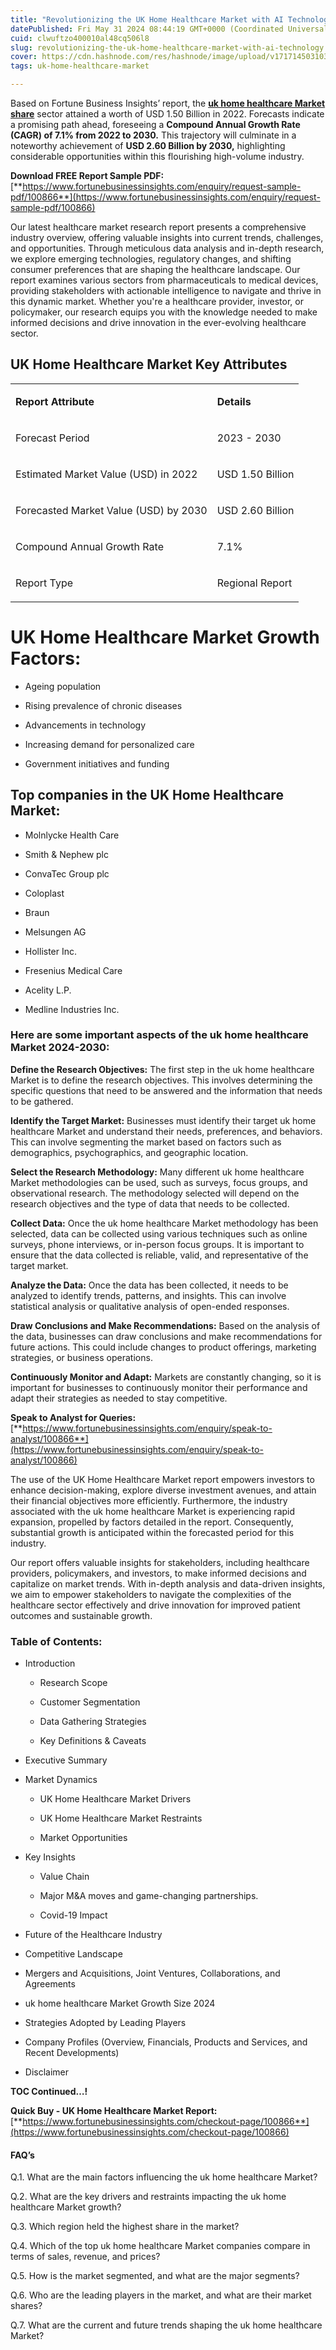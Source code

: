 ```yaml
---
title: "Revolutionizing the UK Home Healthcare Market with AI Technology"
datePublished: Fri May 31 2024 08:44:19 GMT+0000 (Coordinated Universal Time)
cuid: clwuftzo400010al48cq506l8
slug: revolutionizing-the-uk-home-healthcare-market-with-ai-technology
cover: https://cdn.hashnode.com/res/hashnode/image/upload/v1717145031032/f884c51e-bff6-467d-9fc7-4bdd3e9e24e5.png
tags: uk-home-healthcare-market

---
```


Based on Fortune Business Insights’ report, the [**uk home healthcare Market share**](https://www.fortunebusinessinsights.com/industry-reports/u-k-home-healthcare-market-100866) sector attained a worth of USD 1.50 Billion in 2022. Forecasts indicate a promising path ahead, foreseeing a **Compound Annual Growth Rate (CAGR) of 7.1% from 2022 to 2030.** This trajectory will culminate in a noteworthy achievement of **USD 2.60 Billion by 2030,** highlighting considerable opportunities within this flourishing high-volume industry.

**Download FREE Report Sample PDF:** [**https://www.fortunebusinessinsights.com/enquiry/request-sample-pdf/100866**](https://www.fortunebusinessinsights.com/enquiry/request-sample-pdf/100866)

Our latest healthcare market research report presents a comprehensive industry overview, offering valuable insights into current trends, challenges, and opportunities. Through meticulous data analysis and in-depth research, we explore emerging technologies, regulatory changes, and shifting consumer preferences that are shaping the healthcare landscape. Our report examines various sectors from pharmaceuticals to medical devices, providing stakeholders with actionable intelligence to navigate and thrive in this dynamic market. Whether you're a healthcare provider, investor, or policymaker, our research equips you with the knowledge needed to make informed decisions and drive innovation in the ever-evolving healthcare sector.

## **UK Home Healthcare Market Key Attributes**

<table><tbody><tr><td colspan="1" rowspan="1"><p><strong>Report Attribute</strong></p></td><td colspan="1" rowspan="1"><p><strong>Details</strong></p></td></tr><tr><td colspan="1" rowspan="1"><p>Forecast Period</p></td><td colspan="1" rowspan="1"><p>2023 - 2030</p></td></tr><tr><td colspan="1" rowspan="1"><p>Estimated Market Value (USD) in&nbsp;2022</p></td><td colspan="1" rowspan="1"><p>USD 1.50 Billion</p></td></tr><tr><td colspan="1" rowspan="1"><p>Forecasted Market Value (USD) by&nbsp;2030</p></td><td colspan="1" rowspan="1"><p>USD 2.60 Billion</p></td></tr><tr><td colspan="1" rowspan="1"><p>Compound Annual Growth Rate</p></td><td colspan="1" rowspan="1"><p>7.1%</p></td></tr><tr><td colspan="1" rowspan="1"><p>Report Type</p></td><td colspan="1" rowspan="1"><p>Regional Report</p></td></tr></tbody></table>

# UK Home Healthcare Market Growth Factors:

* Ageing population
    
* Rising prevalence of chronic diseases
    
* Advancements in technology
    
* Increasing demand for personalized care
    
* Government initiatives and funding
    

## **Top companies in the UK Home Healthcare Market:**

* Molnlycke Health Care
    
* Smith & Nephew plc
    
* ConvaTec Group plc
    
* Coloplast
    
* Braun
    
* Melsungen AG
    
* Hollister Inc.
    
* Fresenius Medical Care
    
* Acelity L.P.
    
* Medline Industries Inc.
    

### **Here are some important aspects of the uk home healthcare Market 2024-2030:**

**Define the Research Objectives:** The first step in the uk home healthcare Market is to define the research objectives. This involves determining the specific questions that need to be answered and the information that needs to be gathered.

**Identify the Target Market:** Businesses must identify their target uk home healthcare Market and understand their needs, preferences, and behaviors. This can involve segmenting the market based on factors such as demographics, psychographics, and geographic location.

**Select the Research Methodology:** Many different uk home healthcare Market methodologies can be used, such as surveys, focus groups, and observational research. The methodology selected will depend on the research objectives and the type of data that needs to be collected.

**Collect Data:** Once the uk home healthcare Market methodology has been selected, data can be collected using various techniques such as online surveys, phone interviews, or in-person focus groups. It is important to ensure that the data collected is reliable, valid, and representative of the target market.

**Analyze the Data:** Once the data has been collected, it needs to be analyzed to identify trends, patterns, and insights. This can involve statistical analysis or qualitative analysis of open-ended responses.

**Draw Conclusions and Make Recommendations:** Based on the analysis of the data, businesses can draw conclusions and make recommendations for future actions. This could include changes to product offerings, marketing strategies, or business operations.

**Continuously Monitor and Adapt:** Markets are constantly changing, so it is important for businesses to continuously monitor their performance and adapt their strategies as needed to stay competitive.

**Speak to Analyst for Queries:** [**https://www.fortunebusinessinsights.com/enquiry/speak-to-analyst/100866**](https://www.fortunebusinessinsights.com/enquiry/speak-to-analyst/100866)

The use of the UK Home Healthcare Market report empowers investors to enhance decision-making, explore diverse investment avenues, and attain their financial objectives more efficiently. Furthermore, the industry associated with the uk home healthcare Market is experiencing rapid expansion, propelled by factors detailed in the report. Consequently, substantial growth is anticipated within the forecasted period for this industry.

Our report offers valuable insights for stakeholders, including healthcare providers, policymakers, and investors, to make informed decisions and capitalize on market trends. With in-depth analysis and data-driven insights, we aim to empower stakeholders to navigate the complexities of the healthcare sector effectively and drive innovation for improved patient outcomes and sustainable growth.

### **Table of Contents:**

* Introduction
    
    * Research Scope
        
    * Customer Segmentation
        
    * Data Gathering Strategies
        
    * Key Definitions & Caveats
        
* Executive Summary
    
* Market Dynamics
    
    * UK Home Healthcare Market Drivers
        
    * UK Home Healthcare Market Restraints
        
    * Market Opportunities
        
* Key Insights
    
    * Value Chain
        
    * Major M&A moves and game-changing partnerships.
        
    * Covid-19 Impact
        
* Future of the Healthcare Industry
    
* Competitive Landscape
    
* Mergers and Acquisitions, Joint Ventures, Collaborations, and Agreements
    
* uk home healthcare Market Growth Size 2024
    
* Strategies Adopted by Leading Players
    
* Company Profiles (Overview, Financials, Products and Services, and Recent Developments)
    
* Disclaimer
    

**TOC Continued…!**

**Quick Buy - UK Home Healthcare Market Report:** [**https://www.fortunebusinessinsights.com/checkout-page/100866**](https://www.fortunebusinessinsights.com/checkout-page/100866)

#### **FAQ’s**

Q.1. What are the main factors influencing the uk home healthcare Market?

Q.2. What are the key drivers and restraints impacting the uk home healthcare Market growth?

Q.3. Which region held the highest share in the market?

Q.4. Which of the top uk home healthcare Market companies compare in terms of sales, revenue, and prices?

Q.5. How is the market segmented, and what are the major segments?

Q.6. Who are the leading players in the market, and what are their market shares?

Q.7. What are the current and future trends shaping the uk home healthcare Market?